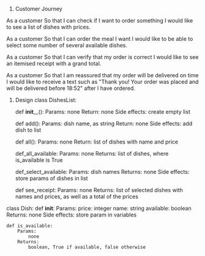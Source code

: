 1. Customer Journey

As a customer
So that I can check if I want to order something
I would like to see a list of dishes with prices.

As a customer
So that I can order the meal I want
I would like to be able to select some number of several available dishes.

As a customer
So that I can verify that my order is correct
I would like to see an itemised receipt with a grand total.

As a customer
So that I am reassured that my order will be delivered on time
I would like to receive a text such as "Thank you! Your order was placed and will be delivered before 18:52" after I have ordered.

1. Design
class DishesList:

    def __init____():
        Params:
            none
        Return:
            none
        Side effects:
            create empty list
    
    def add():
        Params:
            dish name, as string
        Return:
            none
        Side effects:
            add dish to list    

    def all():
        Params:
            none
        Return:
            list of dishes with name and price

    def_all_available:
        Params:
            none
        Returns:
            list of dishes, where is_available is True

    def_select_available:
        Params:
            dish names
        Returns:
            none
        Side effects:
            store params of dishes in list
    
    def see_receipt:
        Params:
            none
        Returns:
            list of selected dishes with names and prices, as well as a total of the prices

class Dish:
    def __init__:
        Params:
            price: integer
            name: string
            available: boolean
        Returns:
            none
        Side effects:
            store param in variables

    def is_available:
        Params:
            none
        Returns:
            boolean, True if available, false otherwise

    

        
    

    
